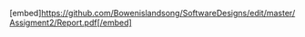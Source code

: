 [embed]https://github.com/Bowenislandsong/SoftwareDesigns/edit/master/Assigment2/Report.pdf[/embed]
